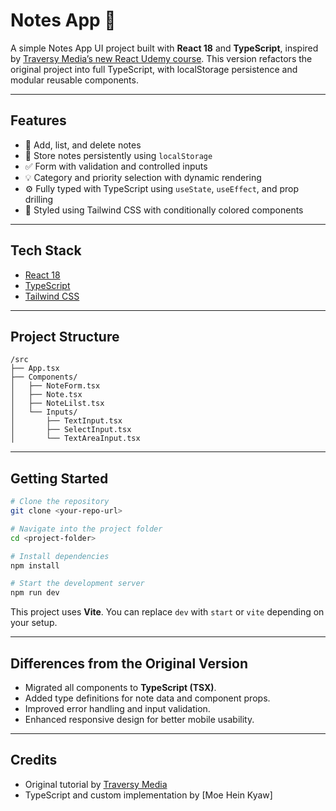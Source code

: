 # Notes App 📝

A simple Notes App UI project built with **React 18** and **TypeScript**, inspired by [Traversy Media’s new React Udemy course](https://www.udemy.com/course/modern-react-from-the-beginning/). This version refactors the original project into full TypeScript, with localStorage persistence and modular reusable components.

---

## Features

- 📝 Add, list, and delete notes
- 📁 Store notes persistently using `localStorage`
- ✅ Form with validation and controlled inputs
- 💡 Category and priority selection with dynamic rendering
- ⚙️ Fully typed with TypeScript using `useState`, `useEffect`, and prop drilling
- 🎨 Styled using Tailwind CSS with conditionally colored components

---

## Tech Stack

- [React 18](https://react.dev/)
- [TypeScript](https://www.typescriptlang.org/)
- [Tailwind CSS](https://tailwindcss.com/)

---

## Project Structure

```
/src
├── App.tsx
├── Components/
│   ├── NoteForm.tsx
│   ├── Note.tsx
│   ├── NoteLilst.tsx
│   └── Inputs/
│       ├── TextInput.tsx
│       ├── SelectInput.tsx
│       └── TextAreaInput.tsx
```

---

## Getting Started

```bash
# Clone the repository
git clone <your-repo-url>

# Navigate into the project folder
cd <project-folder>

# Install dependencies
npm install

# Start the development server
npm run dev
```

This project uses **Vite**. You can replace `dev` with `start` or `vite` depending on your setup.

---

## Differences from the Original Version

- Migrated all components to **TypeScript (TSX)**.
- Added type definitions for note data and component props.
- Improved error handling and input validation.
- Enhanced responsive design for better mobile usability.

---

## Credits

- Original tutorial by [Traversy Media](https://www.udemy.com/course/modern-react-from-the-beginning/)
- TypeScript and custom implementation by [Moe Hein Kyaw]

